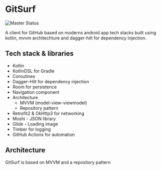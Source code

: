 # GitSurf

![Master Status](https://github.com/pushpalroy/GitSurf/workflows/Master%20Status/badge.svg?branch=master)

A client for GitHub based on moderns android app tech stacks built using kotlin, mvvm architechture and dagger-hilt for dependency injection.

## Tech stack & libraries

- Kotlin
- KotlinDSL for Gradle
- Coroutines
- Dagger-Hilt for dependency injection
- Room for persistence
- Navigation component
- Architecture
  - MVVM (model-view-viewmodel)
  - Repository pattern
- Retrofit2 & OkHttp3 for networking
- Moshi - JSON library
- Glide - Loading image
- Timber for logging
- GitHub Actions for automation


## Architecture
GitSurf is based on MVVM and a repository pattern
